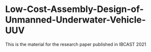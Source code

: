 # Low-Cost-Assembly-Design-of-Unmanned-Underwater-Vehicle-UUV
This is the material for the research paper published in IBCAST 2021
